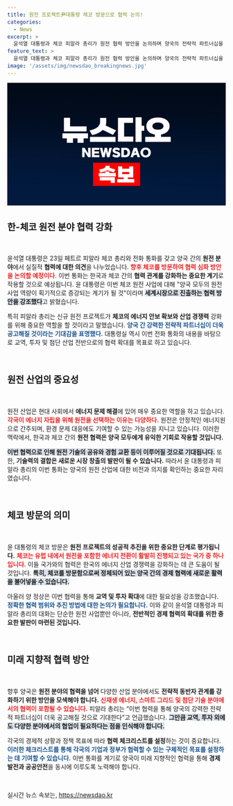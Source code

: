 ```yaml
---
title: 원전 프로젝트尹대통령 체코 방문으로 협력 논의!
categories:
  - News
excerpt: >
  윤석열 대통령과 체코 피알라 총리가 원전 협력 방안을 논의하며 양국의 전략적 파트너십을 강화하기로 했다. 9월 체코 방문 계획도 세우며, 원전사업이 양국 경제에 긍정적인 변화를 불러올 것으로 기대된다.
feature_text: >
  윤석열 대통령과 체코 피알라 총리가 원전 협력 방안을 논의하며 양국의 전략적 파트너십을 강화하기로 했다. 9월 체코 방문 계획도 세우며, 원전사업이 양국 경제에 긍정적인 변화를 불러올 것으로 기대된다.
image: '/assets/img/newsdao_breakingnews.jpg'
---
```


<p><img src="/assets/img/newsdao_breakingnews.jpg" alt="koreaapp 속보" /></p>

<h2 data-ke-size="size26">한-체코 원전 분야 협력 강화</h2>

<p data-ke-size="size16">&nbsp;</p>

<p>윤석열 대통령은 23일 페트르 피알라 체코 총리와 전화 통화를 갖고 양국 간의 <b>원전 분야</b>에서 실질적 <b>협력에 대한 의견</b>을 나누었습니다. <b><span style="color: #ee2323;">향후 체코를 방문하여 협력 심화 방안을 논의할 예정이다.</span></b> 이번 통화는 한국과 체코 간의 <b>협력 관계를 강화하는 중요한 계기</b>로 작용할 것으로 예상됩니다. 윤 대통령은 이번 체코 원전 사업에 대해 "양국 모두의 원전 사업 역량이 획기적으로 증강되는 계기가 될 것"이라며 <b><span style="background-color: #21538527;">세계시장으로 진출하는 협력 방안을 강조했다</span></b>고 밝혔습니다.</p>

<p>특히 피알라 총리는 신규 원전 프로젝트가 <b>체코의 에너지 안보 확보와 산업 경쟁력</b> 강화를 위해 중요한 역할을 할 것이라고 말했습니다. <b><span style="color: #1a5490;">양국 간 강력한 전략적 파트너십이 더욱 공고해질 것이라는 기대감을 표명했다.</span></b> 대통령실 역시 이번 전화 통화의 내용을 바탕으로 교역, 투자 및 첨단 산업 전반으로의 협력 확대를 목표로 하고 있습니다. </p>

<p data-ke-size="size16">&nbsp;</p>

<h2 data-ke-size="size26">원전 산업의 중요성</h2>

<p data-ke-size="size16">&nbsp;</p>

<p>원전 산업은 현대 사회에서 <b>에너지 문제 해결</b>에 있어 매우 중요한 역할을 하고 있습니다. <b><span style="color: #ee2323;">각국이 에너지 자립을 위해 원전을 선택하는 이유는 다양하다.</span></b> 원전은 안정적인 에너지원으로 간주되며, 환경 문제 대응에도 기여할 수 있는 가능성을 지니고 있습니다. 이러한 맥락에서, 한국과 체코 간의 <b>원전 협력은 양국 모두에게 유익한 기회로 작용할 것입니다.</b></p>

<p><b><span style="background-color: #21538527;">이번 협력으로 인해 원전 기술의 공유와 경험 교환 등이 이루어질 것으로 기대됩니다.</span></b> 또한, <b>기술력의 결합은 새로운 시장 창출의 발판이 될 수 있습니다.</b> 따라서 윤 대통령과 피알라 총리의 이번 통화는 양국의 원전 산업에 대한 비전과 의지를 확인하는 중요한 자리였습니다. </p>

<p data-ke-size="size16">&nbsp;</p>

<h2 data-ke-size="size26">체코 방문의 의미</h2>

<p data-ke-size="size16">&nbsp;</p>

<p>윤 대통령의 체코 방문은 <b>원전 프로젝트의 성공적 추진을 위한 중요한 단계로 평가됩니다.</b> <b><span style="color: #ee2323;">체코는 유럽 내에서 원전을 포함한 에너지 전환이 활발히 진행되고 있는 국가 중 하나입니다.</span></b> 이들 국가와의 협력은 한국의 에너지 산업 경쟁력을 강화하는 데 큰 도움이 될 것입니다. <b><span style="background-color: #21538527;">특히, 체코를 방문함으로써 정체되어 있는 양국 간의 경제 협력에 새로운 활력을 불어넣을 수 있습니다.</span></b> </p>

<p>아울러 양 정상은 이번 협력을 통해 <b>교역 및 투자 확대</b>에 대한 필요성을 강조했습니다. <b><span style="color: #1a5490;">정확한 협력 범위와 추진 방법에 대한 논의가 필요합니다.</span></b> 이와 같이 윤석열 대통령과 피알라 총리의 대화는 단순한 원전 사업뿐만 아니라, <b>전반적인 경제 협력의 확대를 위한 중요한 발판이 마련된 것입니다.</b></p>

<p data-ke-size="size16">&nbsp;</p>

<h2 data-ke-size="size26">미래 지향적 협력 방안</h2>

<p data-ke-size="size16">&nbsp;</p>

<p>향후 양국은 <b>원전 분야의 협력을 넘어</b> 다양한 산업 분야에서도 <b>전략적 동반자 관계를 강화하기 위한 방안을 모색해야 합니다.</b> <b><span style="color: #ee2323;">신재생 에너지, 스마트 그리드 및 첨단 기술 분야에서의 협력이 포함될 수 있습니다.</span></b> 피알라 총리는 “이번 협력을 통해 양국의 강력한 전략적 파트너십이 더욱 공고해질 것으로 기대한다”고 언급했습니다. <b><span style="background-color: #21538527;">그만큼 교역, 투자 외에도 다양한 분야에서의 협업이 필요하다는 점을 인식해야 합니다.</span></b></p>

<p>각국의 경제적 상황과 정책 목표에 따라 <b>협력 체크리스트를 설정</b>하는 것이 중요합니다. <b><span style="color: #1a5490;">이러한 체크리스트를 통해 각국의 기업과 정부가 협력할 수 있는 구체적인 목표를 설정하는 데 기여할 수 있습니다.</span></b> 이번 통화를 계기로 양국이 미래 지향적인 협력을 통해 <b>경제 발전과 공공안전</b>을 동시에 이루도록 노력해야 합니다.</p>

<p data-ke-size="size16">&nbsp;</p>
실시간 뉴스 속보는, <a href="https://newsdao.kr" rel="dofollow">https://newsdao.kr</a>


